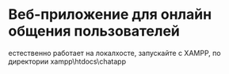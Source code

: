 # Веб-приложение для онлайн общения пользователей

естественно работает на локалхосте, запускайте с XAMPP, по директории xampp\htdocs\chatapp
